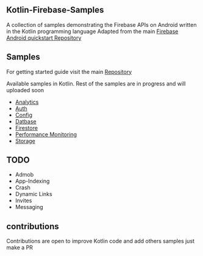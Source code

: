 ## Kotlin-Firebase-Samples

A collection of samples demonstrating the Firebase APIs on Android written in the Kotlin programming language Adapted from the main [Firebase Android quickstart Repository](https://github.com/firebase/quickstart-android)

## Samples
For getting started guide visit the main [Repository](https://github.com/firebase/quickstart-android)

Available samples in Kotlin. Rest of the samples are in progress and will uploaded soon

* [Analytics](https://github.com/Ahmed-Abdelmeged/Kotlin-Firebase-Samples/tree/master/analytics)
* [Auth](https://github.com/Ahmed-Abdelmeged/Kotlin-Firebase-Samples/tree/master/auth)
* [Config](https://github.com/Ahmed-Abdelmeged/Kotlin-Firebase-Samples/tree/master/config)
* [Datbase](https://github.com/Ahmed-Abdelmeged/Kotlin-Firebase-Samples/tree/master/database)
* [Firestore](https://github.com/Ahmed-Abdelmeged/Kotlin-Firebase-Samples/tree/master/firestore)
* [Performance Monitoring](https://github.com/Ahmed-Abdelmeged/Kotlin-Firebase-Samples/tree/master/perf)
* [Storage](https://github.com/Ahmed-Abdelmeged/Kotlin-Firebase-Samples/tree/master/storage)

## TODO
* Admob
* App-Indexing
* Crash
* Dynamic Links
* Invites
* Messaging

## contributions
Contributions are open to improve Kotlin code and add others samples just make a PR
